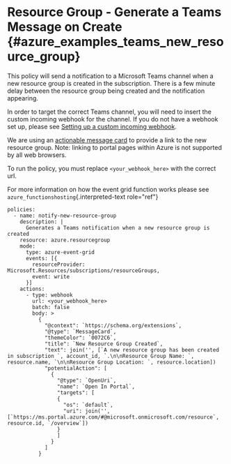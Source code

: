 Resource Group - Generate a Teams Message on Create {#azure_examples_teams_new_resource_group}
===================================================

This policy will send a notification to a Microsoft Teams channel when a
new resource group is created in the subscription. There is a few minute
delay between the resource group being created and the notification
appearing.

In order to target the correct Teams channel, you will need to insert
the custom incoming webhook for the channel. If you do not have a
webhook set up, please see [Setting up a custom incoming
webhook](https://docs.microsoft.com/en-us/microsoftteams/platform/concepts/connectors/connectors-using#setting-up-a-custom-incoming-webhook).

We are using an [actionable message
card](https://docs.microsoft.com/en-us/outlook/actionable-messages/send-via-connectors)
to provide a link to the new resource group. Note: linking to portal
pages within Azure is not supported by all web browsers.

To run the policy, you must replace `<your_webhook_here>` with the
correct url.

For more information on how the event grid function works please see
`azure_functionshosting`{.interpreted-text role="ref"}

``` {.yaml}
policies:
  - name: notify-new-resource-group
    description: |
      Generates a Teams notification when a new resource group is created
    resource: azure.resourcegroup
    mode:
      type: azure-event-grid
      events: [{
        resourceProvider: Microsoft.Resources/subscriptions/resourceGroups,
        event: write
      }]
    actions:
      - type: webhook
        url: <your_webhook_here>
        batch: false
        body: >
          {
            "@context": `https://schema.org/extensions`,
            "@type": `MessageCard`,
            "themeColor": `0072C6`,
            "title": `New Resource Group Created`,
            "text": join('', [`A new resource group has been created in subscription `, account_id, `.\n\nResource Group Name: `, resource.name, `\n\nResource Group Location: `, resource.location])
            "potentialAction": [
              {
                "@type": `OpenUri`,
                "name": `Open In Portal`,
                "targets": [
                {
                  "os": `default`,
                  "uri": join('',[`https://ms.portal.azure.com/#@microsoft.onmicrosoft.com/resource`, resource.id, `/overview`])
                }
                ]
              }
            ]
          }
```

